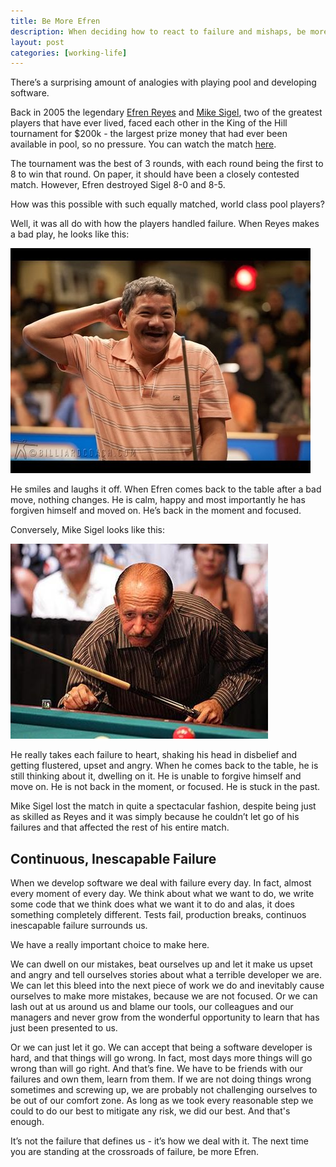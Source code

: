 ```yaml
---
title: Be More Efren
description: When deciding how to react to failure and mishaps, be more Efren.
layout: post
categories: [working-life]
---
```

There’s a surprising amount of analogies with playing pool and developing software.

Back in 2005 the legendary [Efren Reyes](https://en.wikipedia.org/wiki/Efren_Reyes) and [Mike Sigel](https://en.wikipedia.org/wiki/Mike_Sigel), two of the greatest players that have ever lived, faced each other in the King of the Hill tournament for $200k - the largest prize money that had ever been available in pool, so no pressure. You can watch the match [here](https://www.youtube.com/watch?v=U_a2zMFGMQE).

The tournament was the best of 3 rounds, with each round being the first to 8 to win that round. On paper, it should have been a closely contested match. However, Efren destroyed Sigel 8-0 and 8-5.

How was this possible with such equally matched, world class pool players?

Well, it was all do with how the players handled failure. When Reyes makes a bad play, he looks like this:

![efren smiling](/assets/images/be-efren-1.jpg)

He smiles and laughs it off. When Efren comes back to the table after a bad move, nothing changes. He is calm, happy and most importantly he has forgiven himself and moved on. He’s back in the moment and focused.

Conversely, Mike Sigel looks like this:

![efren smiling](/assets/images/be-efren-2.jpg)

He really takes each failure to heart, shaking his head in disbelief and getting flustered, upset and angry. When he comes back to the table, he is still thinking about it, dwelling on it. He is unable to forgive himself and move on. He is not back in the moment, or focused. He is stuck in the past.

Mike Sigel lost the match in quite a spectacular fashion, despite being just as skilled as Reyes and it was simply because he couldn’t let go of his failures and that affected the rest of his entire match.

## Continuous, Inescapable Failure

When we develop software we deal with failure every day. In fact, almost every moment of every day. We think about what we want to do, we write some code that we think does what we want it to do and alas, it does something completely different. Tests fail, production breaks, continuos inescapable failure surrounds us.

We have a really important choice to make here.

We can dwell on our mistakes, beat ourselves up and let it make us upset and angry and tell ourselves stories about what a terrible developer  we are. We can let this bleed into the next piece of work we do and inevitably cause ourselves to make more mistakes, because we are not focused. Or we can lash out at us around us and blame our tools, our colleagues and our managers and never grow from the wonderful opportunity to learn that has just been presented to us.

Or we can just let it go. We can accept that being a software developer is hard, and that things will go wrong. In fact, most days more things will go wrong than will go right. And that’s fine. We have to be friends with our failures and own them, learn from them. If we are not doing things wrong sometimes and screwing up, we are probably not challenging ourselves to be out of our comfort zone. As long as we took every reasonable step we could to do our best to mitigate any risk, we did our best. And that's enough.

It’s not the failure that defines us - it’s how we deal with it. The next time you are standing at the crossroads of failure, be more Efren.
